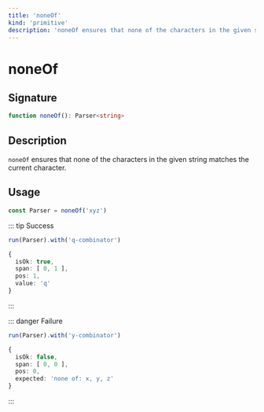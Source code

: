 ```yaml
---
title: 'noneOf'
kind: 'primitive'
description: 'noneOf ensures that none of the characters in the given string matches the current character.'
---
```


# noneOf <Primitive />

## Signature

```ts
function noneOf(): Parser<string>
```

## Description

`noneOf` ensures that none of the characters in the given string matches the current character.

## Usage

```ts
const Parser = noneOf('xyz')
```

::: tip Success
```ts
run(Parser).with('q-combinator')

{
  isOk: true,
  span: [ 0, 1 ],
  pos: 1,
  value: 'q'
}
```
:::

::: danger Failure
```ts
run(Parser).with('y-combinator')

{
  isOk: false,
  span: [ 0, 0 ],
  pos: 0,
  expected: 'none of: x, y, z'
}
```
:::
